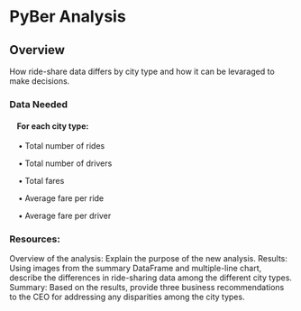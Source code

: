 # PyBer Analysis

## Overview

How ride-share data differs by city type and how it can be levaraged to make decisions.

### Data Needed
#### &nbsp;&nbsp;&nbsp; For each city type:

&nbsp;&nbsp;&nbsp; • Total number of rides 

&nbsp;&nbsp;&nbsp; • Total number of drivers

&nbsp;&nbsp;&nbsp; • Total fares  

&nbsp;&nbsp;&nbsp; • Average fare per ride 

&nbsp;&nbsp;&nbsp; • Average fare per driver 


### Resources:



Overview of the analysis: Explain the purpose of the new analysis.
Results: Using images from the summary DataFrame and multiple-line chart, describe the differences in ride-sharing data among the different city types.
Summary: Based on the results, provide three business recommendations to the CEO for addressing any disparities among the city types.
